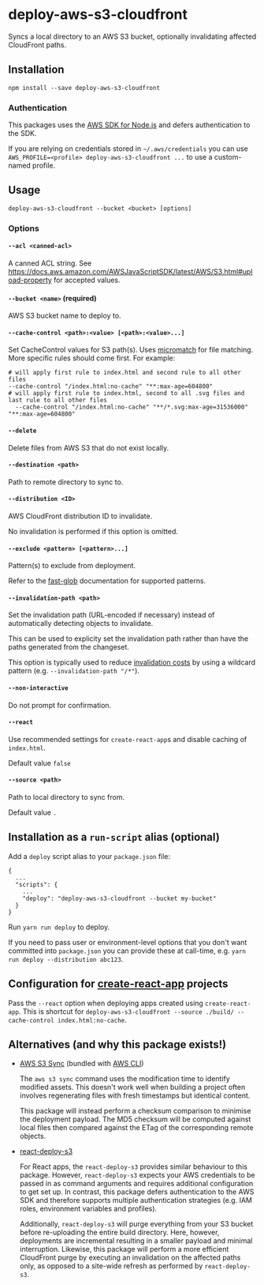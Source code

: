 # deploy-aws-s3-cloudfront

Syncs a local directory to an AWS S3 bucket, optionally invalidating affected CloudFront paths.

## Installation

    npm install --save deploy-aws-s3-cloudfront

### Authentication

This packages uses the [AWS SDK for Node.js](https://aws.amazon.com/sdk-for-node-js/) and defers authentication to the SDK.

If you are relying on credentials stored in `~/.aws/credentials` you can use `AWS_PROFILE=<profile> deploy-aws-s3-cloudfront ...` to use a custom-named profile.

## Usage

    deploy-aws-s3-cloudfront --bucket <bucket> [options]

### Options

#### `--acl <canned-acl>`

A canned ACL string. See https://docs.aws.amazon.com/AWSJavaScriptSDK/latest/AWS/S3.html#upload-property for accepted values.

#### `--bucket <name>` (required)

AWS S3 bucket name to deploy to.

#### `--cache-control <path>:<value> [<path>:<value>...]`

Set CacheControl values for S3 path(s). Uses [micromatch](https://www.npmjs.com/package/micromatch) for file matching. More specific rules should come first. For example:
```
# will apply first rule to index.html and second rule to all other files
--cache-control "/index.html:no-cache" "**:max-age=604800"
# will apply first rule to index.html, second to all .svg files and last rule to all other files
  --cache-control "/index.html:no-cache" "**/*.svg:max-age=31536000" "**:max-age=604800"
```

#### `--delete`

Delete files from AWS S3 that do not exist locally.

#### `--destination <path>`

Path to remote directory to sync to.

#### `--distribution <ID>`

AWS CloudFront distribution ID to invalidate.

No invalidation is performed if this option is omitted.

#### `--exclude <pattern> [<pattern>...]`

Pattern(s) to exclude from deployment.

Refer to the [fast-glob](https://www.npmjs.com/package/fast-glob) documentation for supported patterns.

#### `--invalidation-path <path>`

Set the invalidation path (URL-encoded if necessary) instead of automatically detecting objects to invalidate.

This can be used to explicity set the invalidation path rather than have the paths generated from the changeset.

This option is typically used to reduce [invalidation costs](https://docs.aws.amazon.com/AmazonCloudFront/latest/DeveloperGuide/Invalidation.html#PayingForInvalidation) by using a wildcard pattern (e.g. `--invalidation-path "/*"`).

#### `--non-interactive`

Do not prompt for confirmation.

#### `--react`

Use recommended settings for `create-react-app`s and disable caching of `index.html`.

Default value `false`

#### `--source <path>`

Path to local directory to sync from.

Default value `.`

## Installation as a `run-script` alias (optional)

Add a `deploy` script alias to your `package.json` file:

    {
      ...
      "scripts": {
        ...
        "deploy": "deploy-aws-s3-cloudfront --bucket my-bucket"
      }
    }

Run `yarn run deploy` to deploy.

If you need to pass user or environment-level options that you don't want committed into `package.json` you can provide these at call-time, e.g. `yarn run deploy --distribution abc123`.

## Configuration for [create-react-app](https://github.com/facebook/create-react-app) projects

Pass the `--react` option when deploying apps created using `create-react-app`. This is shortcut for `deploy-aws-s3-cloudfront --source ./build/ --cache-control index.html:no-cache`.

## Alternatives (and why this package exists!)

* [AWS S3 Sync](https://docs.aws.amazon.com/cli/latest/reference/s3/sync.html) (bundled with [AWS CLI](https://aws.amazon.com/cli/))

  The `aws s3 sync` command uses the modification time to identify modified assets. This doesn't work well when building a project often involves regenerating files with fresh timestamps but identical content.

  This package will instead perform a checksum comparison to minimise the deployment payload. The MD5 checksum will be computed against local files then compared against the ETag of the corresponding remote objects.

* [react-deploy-s3](https://www.npmjs.com/package/react-deploy-s3)

  For React apps, the `react-deploy-s3` provides similar behaviour to this package. However, `react-deploy-s3` expects your AWS credentials to be passed in as command arguments and requires additional configuration to get set up. In contrast, this package defers authentication to the AWS SDK and therefore supports multiple authentication strategies (e.g. IAM roles, environment variables and profiles).

  Additionally, `react-deploy-s3` will purge everything from your S3 bucket before re-uploading the entire build directory. Here, however, deployments are incremental resulting in a smaller payload and minimal interruption. Likewise, this package will perform a more efficient CloudFront purge by executing an invalidation on the affected paths only, as opposed to a site-wide refresh as performed by `react-deploy-s3`.
